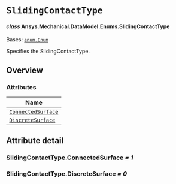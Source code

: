 # `SlidingContactType`

<a id="ansys.mechanical.stubs.v242.Ansys.Mechanical.DataModel.Enums.SlidingContactType"></a>

#### *class* Ansys.Mechanical.DataModel.Enums.SlidingContactType

Bases: [`enum.Enum`](https://docs.python.org/3/library/enum.html#enum.Enum)

Specifies the SlidingContactType.

<!-- !! processed by numpydoc !! -->

<a id="overview"></a>

## Overview

### Attributes

| Name |
| -------------------------------------------------------------- |
| [`ConnectedSurface`](#SlidingContactType.ConnectedSurface) |
| [`DiscreteSurface`](#SlidingContactType.DiscreteSurface) |

<a id="attribute-detail"></a>

## Attribute detail

<a id="SlidingContactType.ConnectedSurface"></a>

### SlidingContactType.ConnectedSurface *= 1*

<a id="SlidingContactType.DiscreteSurface"></a>

### SlidingContactType.DiscreteSurface *= 0*


